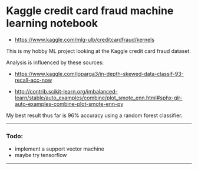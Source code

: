 # Kaggle credit card fraud machine learning notebook

* https://www.kaggle.com/mlg-ulb/creditcardfraud/kernels

This is my hobby ML project looking at the Kaggle credit card fraud dataset.

Analysis is influenced by these sources:
* https://www.kaggle.com/joparga3/in-depth-skewed-data-classif-93-recall-acc-now
    
* http://contrib.scikit-learn.org/imbalanced-learn/stable/auto_examples/combine/plot_smote_enn.html#sphx-glr-auto-examples-combine-plot-smote-enn-py

My best result thus far is 96% accuracy using a random forest classifier.

---
### Todo:

* implement a support vector machine
* maybe try tensorflow

---

